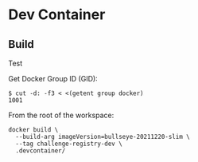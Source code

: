 # Dev Container

## Build

Test

Get Docker Group ID (GID):

```console
$ cut -d: -f3 < <(getent group docker)
1001
```

From the root of the workspace:

```console
docker build \
  --build-arg imageVersion=bullseye-20211220-slim \
  --tag challenge-registry-dev \
  .devcontainer/
```
